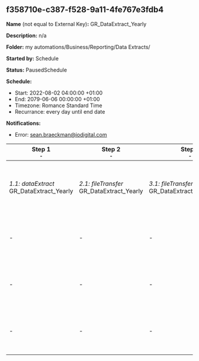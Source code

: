 ## f358710e-c387-f528-9a11-4fe767e3fdb4

**Name** (not equal to External Key)**:** GR_DataExtract_Yearly

**Description:** n/a

**Folder:** my automations/Business/Reporting/Data Extracts/

**Started by:** Schedule

**Status:** PausedSchedule

**Schedule:**

* Start: 2022-08-02 04:00:00 +01:00
* End: 2079-06-06 00:00:00 +01:00
* Timezone: Romance Standard Time
* Recurrance: every day until end date

**Notifications:**

* Error: sean.braeckman@iodigital.com

| Step 1<br>_<small>-</small>_ | Step 2<br>_<small>-</small>_ | Step 3<br>_<small>-</small>_ | Step 4<br>_<small>-</small>_ | Step 5<br>_<small>-</small>_ |
| --- | --- | --- | --- | --- |
| _1.1: dataExtract_<br>GR_DataExtract_Yearly | _2.1: fileTransfer_<br>GR_DataExtract_Yearly | _3.1: fileTransfer_<br>GR_DataExtract_Yearly_Unzip | _4.1: importFile_<br>GR_DataExtract_Sent | _5.1: query_<br>Data Exract SendJobs - Staging to Production |
| - | - | - | _4.2: importFile_<br>GR_DataExtract_Clicks | _5.2: query_<br>Data Exract Clicks - Staging to Production |
| - | - | - | _4.3: importFile_<br>GR_DataExtract_Opens | _5.3: query_<br>Data Exract Opens - Staging to Production |
| - | - | - | _4.4: importFile_<br>GR_DataExtract_SendJobs | _5.4: query_<br>Data Exract Sent - Staging to Production |
